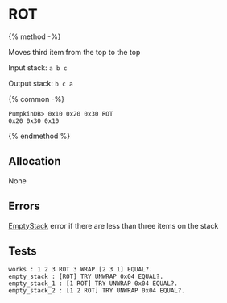 # ROT

{% method -%}

Moves third item from the top to the top

Input stack: `a b c`

Output stack: `b c a`

{% common -%}

```
PumpkinDB> 0x10 0x20 0x30 ROT
0x20 0x30 0x10
```

{% endmethod %}

## Allocation

None

## Errors

[EmptyStack](./errors/EmptyStack.md) error if there are less than three items on the stack

## Tests

```test
works : 1 2 3 ROT 3 WRAP [2 3 1] EQUAL?.
empty_stack : [ROT] TRY UNWRAP 0x04 EQUAL?.
empty_stack_1 : [1 ROT] TRY UNWRAP 0x04 EQUAL?.
empty_stack_2 : [1 2 ROT] TRY UNWRAP 0x04 EQUAL?.
```

